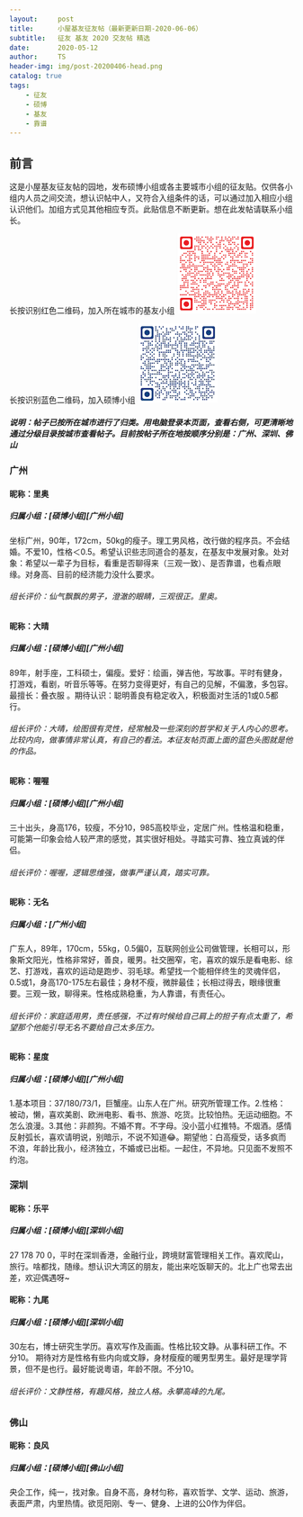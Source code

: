 ```yaml
---
layout:     post
title:      小屋基友征友帖（最新更新日期-2020-06-06）
subtitle:   征友 基友 2020 交友帖 精选
date:       2020-05-12
author:     TS
header-img: img/post-20200406-head.png
catalog: true
tags:
    - 征友
    - 硕博
    - 基友
    - 靠谱
---
```


## 前言
这是小屋基友征友帖的园地，发布硕博小组或各主要城市小组的征友贴。仅供各小组内人员之间交流，想认识帖中人，又符合入组条件的话，可以通过加入相应小组认识他们。加组方式见其他相应专页。此贴信息不断更新。想在此发帖请联系小组长。

长按识别红色二维码，加入所在城市的基友小组
![avatar](/img/city.png)

长按识别蓝色二维码，加入硕博小组
![avatar](/img/MD.png)

##### 说明：帖子已按所在城市进行了归类。用电脑登录本页面，查看右侧，可更清晰地通过分级目录按城市查看帖子。目前按帖子所在地按顺序分别是：广州、深圳、佛山




### 广州


#### 昵称：里奥
##### 归属小组：[硕博小组][广州小组]
坐标广州，90年，172cm，50kg的瘦子。理工男风格，改行做的程序员。不会结婚。不爱10，性格＜0.5。希望认识些志同道合的基友，在基友中发展对象。处对象：希望以一辈子为目标，看重是否聊得来（三观一致）、是否靠谱，也看点眼缘。对身高、目前的经济能力没什么要求。
###### 组长评价：仙气飘飘的男子，澄澈的眼睛，三观很正。里奥。


#### 昵称：大晴
##### 归属小组：[硕博小组][广州小组]
89年，射手座，工科硕士，偏瘦。爱好：绘画，弹吉他，写故事。平时有健身，打游戏，看剧，听音乐等等。在努力变得更好，有自己的见解，不偏激，多包容。最擅长：叠衣服 。期待认识：聪明善良有稳定收入，积极面对生活的1或0.5都行。
###### 组长评价：大晴，绘图很有灵性，经常触及一些深刻的哲学和关于人内心的思考。比较内向，做事情非常认真，有自己的看法。本征友帖页面上面的蓝色头图就是他的作品。

#### 昵称：喔喔
##### 归属小组：[硕博小组][广州小组]
三十出头，身高176，较瘦，不分10，985高校毕业，定居广州。性格温和稳重，可能第一印象会给人较严肃的感觉，其实很好相处。寻踏实可靠、独立真诚的伴侣。
###### 组长评价：喔喔，逻辑思维强，做事严谨认真，踏实可靠。

#### 昵称：无名
##### 归属小组：[广州小组]
广东人，89年，170cm，55kg，0.5偏0，互联网创业公司做管理，长相可以，形象斯文阳光，性格非常好，善良，暖男。社交圈窄，宅，喜欢的娱乐是看电影、综艺、打游戏，喜欢的运动是跑步、羽毛球。希望找一个能相伴终生的灵魂伴侣，0.5或1，身高170-175左右最佳；身材不瘦，微胖最佳；长相过得去，眼缘很重要。三观一致，聊得来。性格成熟稳重，为人靠谱，有责任心。
###### 组长评价：家庭适用男，责任感强，不过有时候给自己肩上的担子有点太重了，希望那个他能引导无名不要给自己太多压力。

#### 昵称：星度
##### 归属小组：[硕博小组][广州小组]
1.基本项目：37/180/73/1，巨蟹座。山东人在广州。研究所管理工作。2.性格：被动，懒，喜欢美剧、欧洲电影、看书、旅游、吃货。比较怕热。无运动细胞。不怎么浪漫。3.其他：非颜狗。不婚不育。不字母。没小蓝小红推特。不烟酒。感情反射弧长，喜欢请明说，别暗示，不说不知道😂。期望他：白高瘦受，话多疯而不浪，年龄比我小，经济独立，不婚或已出柜。一起住，不异地。只见面不发照不约泡。



### 深圳


#### 昵称：乐平
##### 归属小组：[硕博小组][深圳小组]
27 178 70 0，平时在深圳香港，金融行业，跨境财富管理相关工作。喜欢爬山，旅行。啥都找，随缘。想认识大湾区的朋友，能出来吃饭聊天的。北上广也常去出差，欢迎偶遇呀~

#### 昵称：九尾
##### 归属小组：[硕博小组][深圳小组]
30左右，博士研究生学历。喜欢写作及画画。性格比较文静。从事科研工作。不分10。 期待对方是性格有些内向或文靜，身材瘦瘦的暖男型男生。最好是理学背景，但不是也行。最好能说粵语，年龄不限。不分10。
###### 组长评价：文静性格，有趣风格，独立人格。永攀高峰的九尾。



### 佛山


#### 昵称：良风 
##### 归属小组：[硕博小组][佛山小组]
央企工作，纯一，找对象。自身不高，身材匀称，喜欢哲学、文学、运动、旅游，表面严肃，内里热情。欲觅阳刚、专一、健身、上进的公0作为伴侣。











